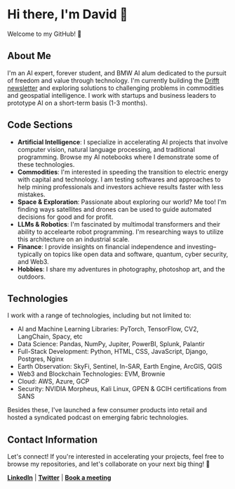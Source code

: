 # Hi there, I'm David 👋
Welcome to my GitHub! 🚀

## About Me

I'm an AI expert, forever student, and BMW AI alum dedicated to the pursuit of freedom and value through technology. I'm currently building the [Drifft newsletter](https://drifft.beehiiv.com) and exploring solutions to challenging problems in commodities and geospatial intelligence. I work with startups and business leaders to prototype AI on a short-term basis (1-3 months).

## Code Sections

- **Artificial Intelligence**: I specialize in accelerating AI projects that involve computer vision, natural language processing, and traditional programming. Browse my AI notebooks where I demonstrate some of these technologies.
- **Commodities**: I'm interested in speeding the transition to electric energy with capital and technology. I am testing softwares and approaches to help mining professionals and investors achieve results faster with less mistakes.
- **Space & Exploration**: Passionate about exploring our world? Me too! I'm finding ways satellites and drones can be used to guide automated decisions for good and for profit.
- **LLMs & Robotics**: I'm fascinated by multimodal transformers and their ability to accelearte robot programming. I'm researching ways to utilize this architecture on an industrial scale.
- **Finance**: I provide insights on financial independence and investing–typically on topics like open data and software, quantum, cyber security, and Web3.
- **Hobbies**: I share my adventures in photography, photoshop art, and the outdoors.

## Technologies

I work with a range of technologies, including but not limited to:

- AI and Machine Learning Libraries: PyTorch, TensorFlow, CV2, LangChain, Spacy, etc
- Data Science: Pandas, NumPy, Jupiter, PowerBI, Splunk, Palantir
- Full-Stack Development: Python, HTML, CSS, JavaScript, Django, Postgres, Nginx
- Earth Observation: SkyFi, Sentinel, In-SAR, Earth Engine, ArcGIS, QGIS
- Web3 and Blockchain Technologies: EVM, Brownie
- Cloud: AWS, Azure, GCP
- Security: NVIDIA Morpheus, Kali Linux, GPEN & GCIH certifications from SANS

Besides these, I've launched a few consumer products into retail and hosted a syndicated podcast on emerging fabric technologies. 
  
## Contact Information

Let's connect! If you're interested in accelerating your projects, feel free to browse my repositories, and let's collaborate on your next big thing! 🤝

**[LinkedIn](https://www.linkedin.com/in/davidimprovz/)** | **[Twitter](https://twitter.com/d_comfe)** | **[Book a meeting](https://cal.com/dwilliams)**
